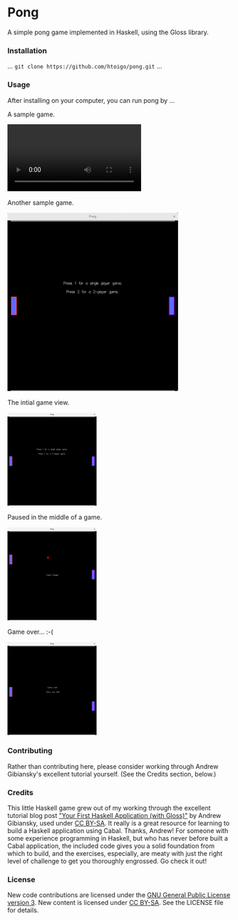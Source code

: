 # Pong

A simple pong game implemented in Haskell, using the Gloss library.


### Installation

...
`git clone https://github.com/htoigo/pong.git`
...

### Usage

After installing on your computer, you can run pong by ...

A sample game.

![Sample Game](images/pong.mng "Sample Game")

Another sample game.

![Sample Game 2](images/pong.gif "Sample Game 2")

The intial game view.

![Game Start](images/game-start.png "At Game Start")

Paused in the middle of a game.

![Game Paused](images/game-paused.png "Paused mid-game")

Game over... :-(

![Game Over](images/game-over.png "Game Over")

### Contributing

Rather than contributing here, please consider working through Andrew
Gibiansky's excellent tutorial yourself. (See the Credits section, below.)

### Credits

This little Haskell game grew out of my working through the excellent tutorial
blog post ["Your First Haskell Application (with
Gloss)"](http://andrew.gibiansky.com/blog/haskell/haskell-gloss) by Andrew
Gibiansky, used under [CC
BY-SA](https://creativecommons.org/licenses/by-sa/4.0). It really is a great
resource for learning to build a Haskell application using Cabal. Thanks,
Andrew! For someone with some experience programming in Haskell, but who has
never before built a Cabal application, the included code gives you a solid
foundation from which to build, and the exercises, especially, are meaty with
just the right level of challenge to get you thoroughly engrossed. Go check it
out!

### License

New code contributions are licensed under the [GNU General Public License
version 3](https://www.gnu.org/copyleft/gpl.html). New content is licensed under
[CC BY-SA](https://creativecommons.org/licenses/by-sa/4.0). See the LICENSE file
for details.
